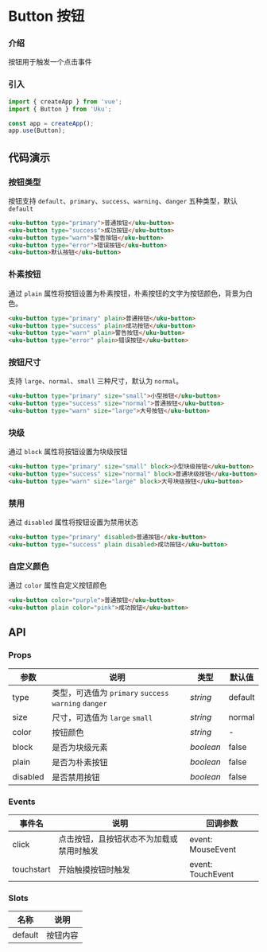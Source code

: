 # Button 按钮


### 介绍

按钮用于触发一个点击事件

### 引入

```javascript
import { createApp } from 'vue';
import { Button } from 'Uku';

const app = createApp();
app.use(Button);
```

## 代码演示

### 按钮类型

按钮支持 `default`、`primary`、`success`、`warning`、`danger` 五种类型，默认`default`

```html
<uku-button type="primary">普通按钮</uku-button>
<uku-button type="success">成功按钮</uku-button>
<uku-button type="warn">警告按钮</uku-button>
<uku-button type="error">错误按钮</uku-button>
<uku-button>默认按钮</uku-button>
```

### 朴素按钮

通过 `plain` 属性将按钮设置为朴素按钮，朴素按钮的文字为按钮颜色，背景为白色。

```html
<uku-button type="primary" plain>普通按钮</uku-button>
<uku-button type="success" plain>成功按钮</uku-button>
<uku-button type="warn" plain>警告按钮</uku-button>
<uku-button type="error" plain>错误按钮</uku-button>
```

### 按钮尺寸

支持 `large`、`normal`、`small` 三种尺寸，默认为 `normal`。

```html
<uku-button type="primary" size="small">小型按钮</uku-button>
<uku-button type="success" size="normal">普通按钮</uku-button>
<uku-button type="warn" size="large">大号按钮</uku-button>
```

### 块级

通过 `block` 属性将按钮设置为块级按钮

```html
<uku-button type="primary" size="small" block>小型块级按钮</uku-button>
<uku-button type="success" size="normal" block>普通块级按钮</uku-button>
<uku-button type="warn" size="large" block>大号块级按钮</uku-button>
```

### 禁用

通过 `disabled` 属性将按钮设置为禁用状态

```html
<uku-button type="primary" disabled>普通按钮</uku-button>
<uku-button type="success" plain disabled>成功按钮</uku-button>
```

### 自定义颜色

通过 `color` 属性自定义按钮颜色

```html
<uku-button color="purple">普通按钮</uku-button>
<uku-button plain color="pink">成功按钮</uku-button>
```

## API


### Props

| 参数 |             说明            |                类型                |         默认值       |  
| ---- |             ----            |              ------               |        -------      | 
| type | 类型，可选值为 `primary` `success` `warning` `danger` |  _string_            |     default        |
| size | 尺寸，可选值为 `large` `small`   |  _string_ | normal |
| color| 按钮颜色 | _string_ | - |
| block|  是否为块级元素 | _boolean_ | false |
| plain| 是否为朴素按钮 | _boolean_ | false |
| disabled | 是否禁用按钮 | _boolean_ | false |


### Events

| 事件名 |             说明            |                回调参数                |
| --- | --- | --- |
| click | 点击按钮，且按钮状态不为加载或禁用时触发 | event: MouseEvent |
|touchstart | 开始触摸按钮时触发 | event: TouchEvent |


### Slots

| 名称 |             说明            |
| --- | --- |
|default| 按钮内容 |
